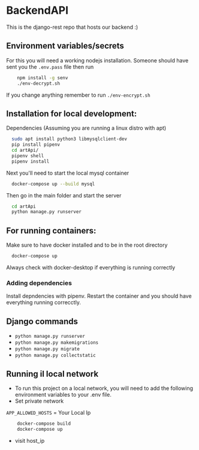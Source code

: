 # BackendAPI

This is the django-rest repo that hosts our backend :)

## Environment variables/secrets

For this you will need a working nodejs installation. Someone should have sent you the `.env.pass` file then run

```bash
    npm install -g senv 
    ./env-decrypt.sh 
```

If you change anything remember to run `./env-encrypt.sh`

## Installation for local development:

Dependencies (Assuming you are running a linux distro with apt)

```bash
  sudo apt install python3 libmysqlclient-dev
  pip install pipenv
  cd artApi/
  pipenv shell
  pipenv install
```

Next you'll need to start the local mysql container

```bash
  docker-compose up --build mysql
```

Then go in the main folder and start the server

```bash
  cd artApi
  python manage.py runserver
```

## For running containers:

Make sure to have docker installed and to be in the root directory

```bash
  docker-compose up
```

Always check with docker-desktop if everything is running correctly

### Adding dependencies

Install depndencies with pipenv. Restart the container and you should have everything running correcctly.

## Django commands

* `python manage.py runserver`
* `python manage.py makemigrations`
* `python manage.py migrate`
* `python manage.py collectstatic`

## Running il local network
- To run this project on a local network, you will need to add the following environment variables to your .env file.
- Set private network

`APP_ALLOWED_HOSTS` = Your Local Ip

```bash
    docker-compose build
    docker-compose up
```

- visit host_ip

